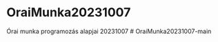 # OraiMunka20231007
Órai munka programozás alapjai 20231007
#   O r a i M u n k a 2 0 2 3 1 0 0 7 - m a i n  
 
